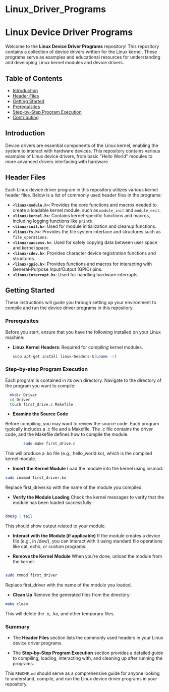 # Linux_Driver_Programs

# Linux Device Driver Programs

Welcome to the **Linux Device Driver Programs** repository! This repository contains a collection of device drivers written for the Linux kernel. These programs serve as examples and educational resources for understanding and developing Linux kernel modules and device drivers.

## Table of Contents

- [Introduction](#introduction)
- [Header Files](#header-files)
- [Getting Started](#getting-started)
- [Prerequisites](#prerequisites)
- [Step-by-Step Program Execution](#step-by-step-program-execution)
- [Contributing](#contributing)


## Introduction

Device drivers are essential components of the Linux kernel, enabling the system to interact with hardware devices. This repository contains various examples of Linux device drivers, from basic "Hello World" modules to more advanced drivers interfacing with hardware.

## Header Files

Each Linux device driver program in this repository utilizes various kernel header files. Below is a list of commonly used header files in the programs:

- **`<linux/module.h>`**: Provides the core functions and macros needed to create a loadable kernel module, such as `module_init` and `module_exit`.
- **`<linux/kernel.h>`**: Contains kernel-specific functions and macros, including logging functions like `printk`.
- **`<linux/init.h>`**: Used for module initialization and cleanup functions.
- **`<linux/fs.h>`**: Provides the file system interface and structures such as `file_operations`.
- **`<linux/uaccess.h>`**: Used for safely copying data between user space and kernel space.
- **`<linux/cdev.h>`**: Provides character device registration functions and structures.
- **`<linux/gpio.h>`**: Provides functions and macros for interacting with General-Purpose Input/Output (GPIO) pins.
- **`<linux/interrupt.h>`**: Used for handling hardware interrupts.



## Getting Started

These instructions will guide you through setting up your environment to compile and run the device driver programs in this repository.

### Prerequisites

Before you start, ensure that you have the following installed on your Linux machine:

- **Linux Kernel Headers**: Required for compiling kernel modules.
  ```bash
  sudo apt-get install linux-headers-$(uname -r)


### Step-by-step Program Execution

Each program is contained in its own directory. Navigate to the directory of the program you want to compile:

```bash
  mkdir Driver
  cd Driver
  touch first_drive.c Makefile
```
 

- **Examine the Source Code**


Before compiling, you may want to review the source code. Each program typically includes a .c file and a Makefile. The .c file contains the driver code, and the Makefile defines how to compile the module.

```bash
        sudo make first_drive.c
```

This will produce a .ko file (e.g., hello_world.ko), which is the compiled kernel module.


- **Insert the Kernel Module**
Load the module into the kernel using insmod:

```bash
sudo insmod first_driver.ko
```
Replace first_driver.ko with the name of the module you compiled.

- **Verify the Module Loading**
Check the kernel messages to verify that the module has been loaded successfully:

```bash

dmesg | tail

```

This should show output related to your module.

- **Interact with the Module (if applicable)**
If the module creates a device file (e.g., in /dev/), you can interact with it using standard file operations like cat, echo, or custom programs.

- **Remove the Kernel Module**
When you’re done, unload the module from the kernel:

```bash

sudo rmmod first_driver
```

Replace first_driver with the name of the module you loaded.

- **Clean Up**
Remove the generated files from the directory:
```bash
make clean
```
This will delete the .o, .ko, and other temporary files.



### Summary

- The **Header Files** section lists the commonly used headers in your Linux device driver programs.

- The **Step-by-Step Program Execution** section provides a detailed guide to compiling, loading, interacting with, and cleaning up after running the programs.

This `README.md` should serve as a comprehensive guide for anyone looking to understand, compile, and run the Linux device driver programs in your repository.
